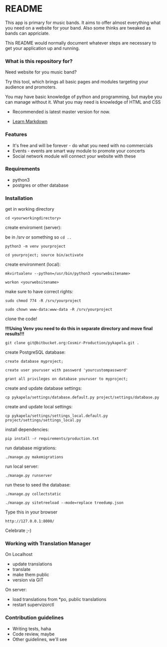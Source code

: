 # README #

This app is primary for music bands. It aims to offer almost everything what you need on a website for your band. Also some thinks are tweaked as bands can appriciate.

This README would normally document whatever steps are necessary to get your application up and running.

### What is this repository for? ###

Need website for you music band?

Try this tool, which brings all basic pages and modules targeting your audience and promoters.

You may have basic knowledge of python and programming, but maybe you can manage without it.
What you may need is knowledge of HTML and CSS

* Recommended is latest master version for now.

* [Learn Markdown](https://bitbucket.org/tutorials/markdowndemo)

### Features ###
* It's free and will be forever - do what you need with no commercials
* Events - events are smart way module to promote your concerts
* Social network module will connect your website with these

### Requirements ###
* python3
* postgres or other database

### Installation ###

get in working directory

`cd <yourworkingdirectory>`

create enviroment (server):

be in /srv or something so `cd ..`

`python3 -m venv yourproject`

`cd yourproject; source bin/activate`

create environment (local):

`mkvirtualenv --python=/usr/bin/python3 <yourwebsitename>`

`workon <yourwebsitename>`

make sure to have correct rights:

`sudo chmod 774 -R /srv/yourproject`

`sudo chown www-data:www-data -R /srv/yourproject`

clone the code! 

**!!!Using Venv you need to do this in separate directory and move final results!!!**

`git clone git@bitbucket.org:Cosmir-Production/pykapela.git .`

create PostgreSQL database:

`create database myproject;`

`create user youruser with password 'yourcustompassword'`

`grant all privileges on database youruser to myproject;`

create and update database settings:

`cp pykapela/settings/database.default.py project/settings/database.py`

create and update local settings:

`cp pykapela/settings/settings_local.default.py project/settings/settings_local.py`

install dependencies:

`pip install -r requirements/production.txt`

run database migrations:

`./manage.py makemigrations`

run local server:

`./manage.py runserver`

run these to seed the database:

`./manage.py collectstatic`

`./manage.py sitetreeload --mode=replace treedump.json`

Type this in your browser

`http://127.0.0.1:8000/`

Celebrate ;-)


### Working with Translation Manager ###
On Localhost
* update translations
* translate
* make them public
* version via GIT

On server:
* load translations from *po, public translations
* restart supervizorctl 

### Contribution guidelines ###

* Writing tests, haha
* Code review, maybe
* Other guidelines, we'll see
